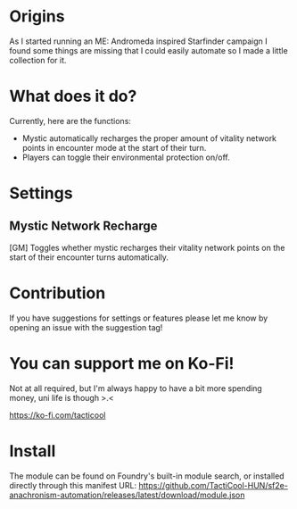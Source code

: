 # Origins
As I started running an ME: Andromeda inspired Starfinder campaign I found some things are missing that I could easily automate so I made a little collection for it.

# What does it do?
Currently, here are the functions:
- Mystic automatically recharges the proper amount of vitality network points in encounter mode at the start of their turn.
- Players can toggle their environmental protection on/off.

# Settings
## Mystic Network Recharge
[GM] Toggles whether mystic recharges their vitality network points on the start of their encounter turns automatically.

# Contribution
If you have suggestions for settings or features please let me know by opening an issue with the suggestion tag!

# You can support me on Ko-Fi!
Not at all required, but I'm always happy to have a bit more spending money, uni life is though >.<

https://ko-fi.com/tacticool

# Install
The module can be found on Foundry's built-in module search, or installed directly through this manifest URL: https://github.com/TactiCool-HUN/sf2e-anachronism-automation/releases/latest/download/module.json